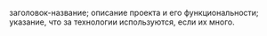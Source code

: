 заголовок-название;
описание проекта и его функциональности;
указание, что за технологии используются, если их много.


